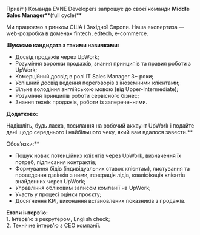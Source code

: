 Привіт ) Команда EVNE Developers запрошує до своєї команди **Middle** **Sales
Manager****(full cycle)**

Ми працюємо з ринком США і Західної Європи. Наша експертиза — web-розробка в
доменах fintech, edtech, e-commerce.

**Шукаємо кандидата з такими навичками:**

  * Досвід продажів через UpWork;
  * Розуміння воронки продажів, знання принципів та правил роботи з UpWork;
  * Комерційний досвід в ролі ІТ Sales Manager 3+ роки;
  * Успішний досвід ведення переговорів з іноземними клієнтами;
  * Вільне володіння англійською мовою (від Upper-Intermediate);
  * Розуміння принципів роботи сервісного бізнес;
  * Знання технік продажів, роботи із запереченнями.

  
**Додатково:**

Надішліть, будь ласка, посилання на робочий аккаунт UpWork і подайте дані щодо
середнього і найбільшого чеку, який вам вдалося завести.**  
  
Обовʼязки:**

  * Пошук нових потенційних клієнтів через UpWork, визначення їх потреб, підписання контрактів;
  * Формування бідів (індивідуальних ставок клієнтам), листування та проведення дзвінків з ними, генерація лідів, кваліфікація клієнтів знайденних через UpWork;
  * Управління обліковим записом компанії на UpWork;
  * Участь у процесі оцінки проєкту;
  * Досягнення KPI, виконання встановлених показників з продажів.

**Етапи інтерв’ю:**  
1\. Інтерв’ю з рекрутером, English сheck;  
2\. Технічне інтервʼю з CEO компанії.